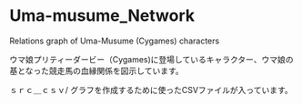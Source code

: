 # Uma-musume_Network
Relations graph of Uma-Musume (Cygames) characters


ウマ娘プリティーダービー（Cygames)に登場しているキャラクター、ウマ娘の基となった競走馬の血縁関係を図示しています。


ｓｒｃ＿ｃｓｖ/
グラフを作成するために使ったCSVファイルが入っています。
